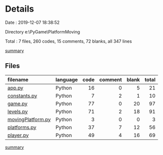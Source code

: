 # Details

Date : 2019-12-07 18:38:52

Directory e:\PyGame\PlatformMoving

Total : 7 files,  260 codes, 15 comments, 72 blanks, all 347 lines

[summary](results.md)

## Files
| filename | language | code | comment | blank | total |
| :--- | :--- | ---: | ---: | ---: | ---: |
| [app.py](file:///e%3A/PyGame/PlatformMoving/app.py) | Python | 16 | 0 | 5 | 21 |
| [constants.py](file:///e%3A/PyGame/PlatformMoving/constants.py) | Python | 7 | 2 | 1 | 10 |
| [game.py](file:///e%3A/PyGame/PlatformMoving/game.py) | Python | 77 | 0 | 20 | 97 |
| [levels.py](file:///e%3A/PyGame/PlatformMoving/levels.py) | Python | 71 | 2 | 18 | 91 |
| [movingPlatform.py](file:///e%3A/PyGame/PlatformMoving/movingPlatform.py) | Python | 3 | 0 | 0 | 3 |
| [platforms.py](file:///e%3A/PyGame/PlatformMoving/platforms.py) | Python | 37 | 7 | 12 | 56 |
| [player.py](file:///e%3A/PyGame/PlatformMoving/player.py) | Python | 49 | 4 | 16 | 69 |

[summary](results.md)